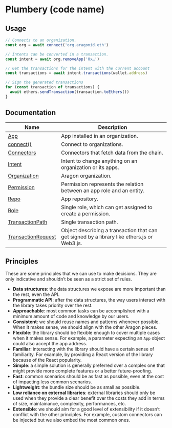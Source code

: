 # Plumbery (code name)

## Usage

```js
// Connects to an organization.
const org = await connect('org.aragonid.eth')

// Intents can be converted in a transaction.
const intent = await org.removeApp('0x…')

// Get the transactions for the intent with the current account
const transactions = await intent.transactions(wallet.address)

// Sign the generated transactions
for (const transaction of transactions) {
  await ethers.sendTransaction(transaction.toEthers())
}
```

## Documentation

| Name                                              | Description                                                                                 |
| ------------------------------------------------- | ------------------------------------------------------------------------------------------- |
| [App](docs/app.md)                                | App installed in an organization.                                                           |
| [connect()](docs/connect.md)                      | Connect to organizations.                                                                   |
| [Connectors](docs/connectors.md)                  | Connectors that fetch data from the chain.                                                  |
| [Intent](docs/intent.md)                          | Intent to change anything on an organization or its apps.                                   |
| [Organization](docs/organization.md)              | Aragon organization.                                                                        |
| [Permission](docs/permission.md)                  | Permission represents the relation between an app role and an entity.                       |
| [Repo](docs/repo.md)                              | App repository.                                                                             |
| [Role](docs/role.md)                              | Single role, which can get assigned to create a permission.                                 |
| [TransactionPath](docs/transaction-path.md)       | Single transaction path.                                                                    |
| [TransactionRequest](docs/transaction-request.md) | Object describing a transaction that can get signed by a library like ethers.js or Web3.js. |

## Principles

These are some principles that we can use to make decisions. They are only indicative and shouldn’t be seen as a strict set of rules.

- **Data structures**: the data structures we expose are more important than the rest, even the API.
- **Programmatic API**: after the data structures, the way users interact with the library takes priority over the rest.
- **Approachable**: most common tasks can be accomplished with a minimum amount of code and knowledge by our users.
- **Consistent**: we should reuse names and patterns whenever possible. When it makes sense, we should align with the other Aragon pieces.
- **Flexible**: the library should be flexible enough to cover multiple cases when it makes sense. For example, a parameter expecting an `App` object could also accept the app address.
- **Familiar**: interacting with the library should have a certain sense of familiarity. For example, by providing a React version of the library because of the React popularity.
- **Simple**: a simple solution is generally preferred over a complex one that might provide more complete features or a better future-proofing.
- **Fast**: common scenarios should be as fast as possible, even at the cost of impacting less common scenarios.
- **Lightweight**: the bundle size should be as small as possible.
- **Low reliance on external libraries**: external libraries should only be used when they provide a clear benefit over the costs they add in terms of size, maintainance, complexity, performances, etc.
- **Extensible**: we should aim for a good level of extensibility if it doesn’t conflict with the other principles. For example, custom connectors can be injected but we also embed the most common ones.
